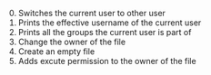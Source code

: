 0. Switches the current user to other user
1. Prints the effective username of the current user
2. Prints all the groups the current user is part of
3. Change the owner of the file
4. Create an empty file
5. Adds excute permission to the owner of the file 
